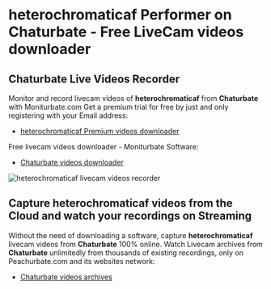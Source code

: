 # heterochromaticaf Performer on Chaturbate - Free LiveCam videos downloader

## Chaturbate Live Videos Recorder

Monitor and record livecam videos of **heterochromaticaf** from **Chaturbate** with Moniturbate.com
Get a premium trial for free by just and only registering with your Email address:
* [heterochromaticaf Premium videos downloader](https://moniturbate.com/request-demo-licence-key.html)

Free livecam videos downloader - Moniturbate Software:
* [Chaturbate videos downloader](https://moniturbate.com/moniturbate-download-software.html)

![heterochromaticaf livecam videos recorder](https://peachurnet.com/templates/moniturbate-software.png)


## Capture heterochromaticaf videos from the Cloud and watch your recordings on Streaming

Without the need of downloading a software, capture **heterochromaticaf** livecam videos from **Chaturbate** 100% online.
Watch Livecam archives from **Chaturbate** unlimitedly from thousands of existing recordings, only on Peachurbate.com and its websites network:
* [Chaturbate videos archives](https://peachurnet.com/)